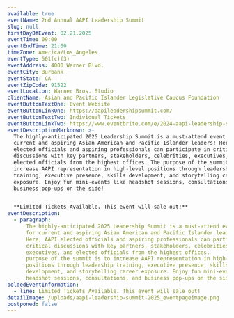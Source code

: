 ```yaml
---
available: true
eventName: 2nd Annual AAPI Leadership Summit
slug: null
firstDayOfEvent: 02.21.2025
eventTime: 09:00
eventEndTime: 21:00
timeZone: America/Los_Angeles
eventType: 501(c)(3)
eventAddress: 4000 Warner Blvd.
eventCity: Burbank
eventState: CA
eventZipCode: 91522
eventLocation: Warner Bros. Studio
clientName: Asian and Pacific Islander Legislative Caucus Foundation
eventButtonTextOne: Event Website
eventButtonLinkOne: https://aapileadershipsummit.com/
eventButtonTextTwo: Individual Tickets
eventButtonLinkTwo: https://www.eventbrite.com/e/2024-aapi-leadership-summit-tickets-1034045707547?aff=oddtdtcreator
eventDescriptionMarkdown: >-
  The highly-anticipated 2025 Leadership Summit is a must-attend event for
  current and aspiring Asian American and Pacific Islander leaders! Here, AAPI
  elected officials and aspiring professionals can participate in critical
  discussions with key partners, stakeholders, celebrities, executives, and
  elected officials from the highest offices. The purpose of the summit is to
  increase AAPI representation in high-level positions through leadership
  training, executive presence, skills development, and storytelling career
  exposure. Enjoy fun mini-events like headshot sessions, consultations, and
  business pop-ups on the side!


  **Limited Tickets Available. This event will sale out!**
eventDescription:
  - paragraph:
      The highly-anticipated 2025 Leadership Summit is a must-attend event
      for current and aspiring Asian American and Pacific Islander leaders!
      Here, AAPI elected officials and aspiring professionals can participate in
      critical discussions with key partners, stakeholders, celebrities,
      executives, and elected officials from the highest offices.     The
      purpose of the summit is to increase AAPI representation in high-level
      positions through leadership training, executive presence, skills
      development, and storytelling career exposure. Enjoy fun mini-events like
      headshot sessions, consultations, and business pop-ups on the side!
boldedEventInformation:
  - line: Limited Tickets Available. This event will sale out!
detailImage: /uploads/aapi-leadership-summit-2025_eventpageimage.png
postponed: false
---
```

